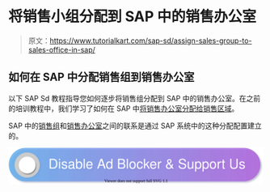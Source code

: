 # 将销售小组分配到 SAP 中的销售办公室

> 原文：<https://www.tutorialkart.com/sap-sd/assign-sales-group-to-sales-office-in-sap/>

## 如何在 SAP 中分配销售组到销售办公室

以下 SAP Sd 教程指导您如何逐步将销售组分配到 SAP 中的销售办公室。在之前的培训教程中，我们学习了如何在 SAP 中[将销售办公室分配给销售区域](https://www.tutorialkart.com/sap-sd/assign-sales-office-to-sales-area-in-sap/)。

SAP 中的[销售组](https://www.tutorialkart.com/sap-sd/how-to-define-sales-group-in-sap/)和[销售办公室](https://www.tutorialkart.com/sap-sd/how-to-maintain-sales-office-in-sap/)之间的联系是通过 SAP 系统中的这种分配配置建立的。

[![](img/925da31b32d6bc3827932f6c8afb11bb.png)](https://www.tutorialkart.com/)